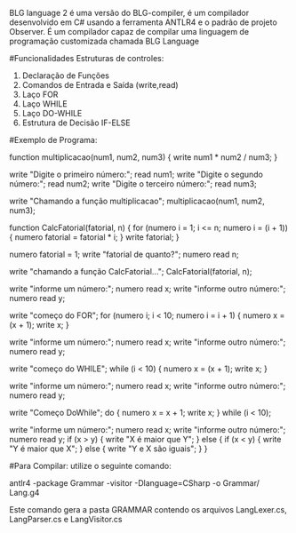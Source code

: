 BLG language 2 é uma versão do BLG-compiler, é um compilador desenvolvido em C# usando a ferramenta ANTLR4 e o padrão de projeto Observer. É um compilador capaz de compilar uma linguagem de programação customizada chamada BLG Language

#Funcionalidades
Estruturas de controles:
1. Declaração de Funções
2. Comandos de Entrada e Saída (write,read)
3. Laço FOR
4. Laço WHILE
5. Laço DO-WHILE
6. Estrutura de Decisão IF-ELSE

#Exemplo de Programa:

function multiplicacao(num1, num2, num3) {
    write num1 * num2 / num3;
}

write "Digite o primeiro número:";
read num1;
write "Digite o segundo número:";
read num2;
write "Digite o terceiro número:";
read num3;

write "Chamando a função multiplicacao";
multiplicacao(num1, num2, num3);

function CalcFatorial(fatorial, n) {
    for (numero i = 1; i <= n; numero i = (i + 1)) {
        numero fatorial = fatorial * i;
    }
    write fatorial;
}

numero fatorial = 1;
write "fatorial de quanto?";
numero read n;

write "chamando a função CalcFatorial...";
CalcFatorial(fatorial, n);

write "informe um número:";
numero read x;
write "informe outro número:";
numero read y;

write "começo do FOR";
for (numero i; i < 10; numero i = i + 1) {
    numero x = (x + 1);
    write x;
}

write "informe um número:";
numero read x;
write "informe outro número:";
numero read y;

write "começo do WHILE";
while (i < 10) {
    numero x = (x + 1);
    write x;
}

write "informe um número:";
numero read x;
write "informe outro número:";
numero read y;

write "Começo DoWhile";
do {
    numero x = x + 1;
    write x;
} while (i < 10);

write "informe um número:";
numero read x;
write "informe outro número:";
numero read y;
if (x > y) {
    write "X é maior que Y";
} else {
    if (x < y) {
        write "Y é maior que X";
    } else {
        write "Y e X são iguais";
    }
}

#Para Compilar: 
utilize o seguinte comando:

antlr4 -package Grammar -visitor -Dlanguage=CSharp -o Grammar/ Lang.g4

Este comando gera a pasta GRAMMAR contendo os arquivos LangLexer.cs, LangParser.cs e LangVisitor.cs

